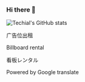 ### Hi there 👋

![Techial's GitHub stats](https://github-readme-stats.vercel.app/api?username=techiall&theme=dracula)


广告位出租

Billboard rental

看板レンタル


Powered by Google translate
